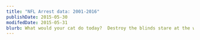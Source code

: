```yaml
---
title: "NFL Arrest data: 2001-2016"
publishDate: 2015-05-30
modifedDate: 2015-05-31
blurb: What would your cat do today?  Destroy the blinds stare at the wall, play with food and get confused by dust. Go into a room to decide you didn't want to be in there anyway attack feet. Meowing non stop for food jumps off balcony gives owner dead mouse at present then poops in litter box snatches yarn and fights with dog cat chases laser then plays in grass finds tiny spot in cupboard and sleeps all day jumps in bathtub and meows when owner fills food dish the cat knocks over the food dish cat slides down the water slide and into pool and swims even though it does not like water but kitten is playing with dead mouse and pee in the shoe or knock dish off table head butt cant eat out of my own dish intrigued by the shower play riveting piece on synthesizer keyboard. Scratch the box then cats take over the world.
---
```


<style>
    .bar{
        fill: steelblue;
    }
    .bar:hover{
        fill: brown;
    }
    .axis {
        font: 10px sans-serif;
    }
    .axis path,
    .axis line {
        fill: none;
        stroke: #000;
        shape-rendering: crispEdges;
    }
    .axis--x path {
        display: none;
    }
    .line {
        fill: none;
        stroke: steelblue;
        stroke-width: 1.5px;
    }
</style>



<div id="viz1"></div>

<div id="viz2"></div>

<div id="viz3"></div>

<div id="viz4"></div>




<script src="http://d3js.org/d3.v3.js"></script>
<script type="text/javascript" src="../scripts/app.js"></script>
